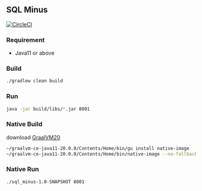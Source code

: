 SQL Minus
----------------


[![CircleCI](https://circleci.com/gh/horitaku1124/sql_minus.svg?style=svg)](https://circleci.com/gh/horitaku1124/sql_minus)

### Requirement

- Java11 or above

### Build

```bash
./gradlew clean build
```

### Run

```bash
java -jar build/libs/*.jar 8001
```

### Native Build

download [GraalVM20](https://www.graalvm.org/downloads/)

```bash
~/graalvm-ce-java11-20.0.0/Contents/Home/bin/gu install native-image
~/graalvm-ce-java11-20.0.0/Contents/Home/bin/native-image --no-fallback -jar build/libs/*.jar
```

### Native Run

```bash
./sql_minus-1.0-SNAPSHOT 8001
```
